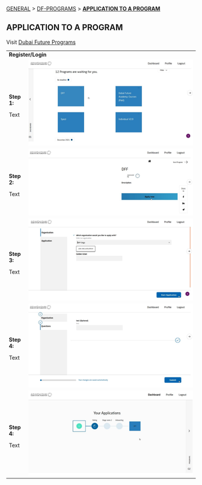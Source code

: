 [GENERAL](GENERAL/README.md) > [DF-PROGRAMS](DF-Programs/README.md) > **[APPLICATION TO A PROGRAM](DF-Programs/applicationtoaprogram.md)**

## APPLICATION TO A PROGRAM <br>

Visit [Dubai Future Programs](https://programs.dubaifuture.gov.ae)

<table>
  <thead>
  </thead>
  <tbody>
   <tr>
      <tr><td colspan="3"><b>Register/Login</b></td>      
    </tr>
    <tr>
      <td style="text-align: left"><p><b>Step 1:</b></p>Text</td>
      <td style="text-align: center"><img src="application1.JPG" alt="app04.JPG"></td>
    </tr>
    <tr>
      <td style="text-align: left"><p><b>Step 2:</b></p>Text</td>
      <td style="text-align: center"><img src="application2.JPG" alt="Review-1"></td>
    </tr>
    <tr>
      <td style="text-align: left"><p><b>Step 3:</b></p>Text</td>
      <td style="text-align: center"><img src="application3.JPG" alt="Review-2"></td>
    </tr>
    <tr>
      <td style="text-align: left"><p><b>Step 4:</b></p>Text</td>
      <td style="text-align: center"><img src="application4.JPG" alt="Review-3"></td>
    </tr>
    <tr>
      <td style="text-align: left"><p><b>Step 4:</b></p>Text</td>
      <td style="text-align: center"><img src="application5.JPG" alt="Review-3"></td>
    </tr>
  </tbody>
</table>

